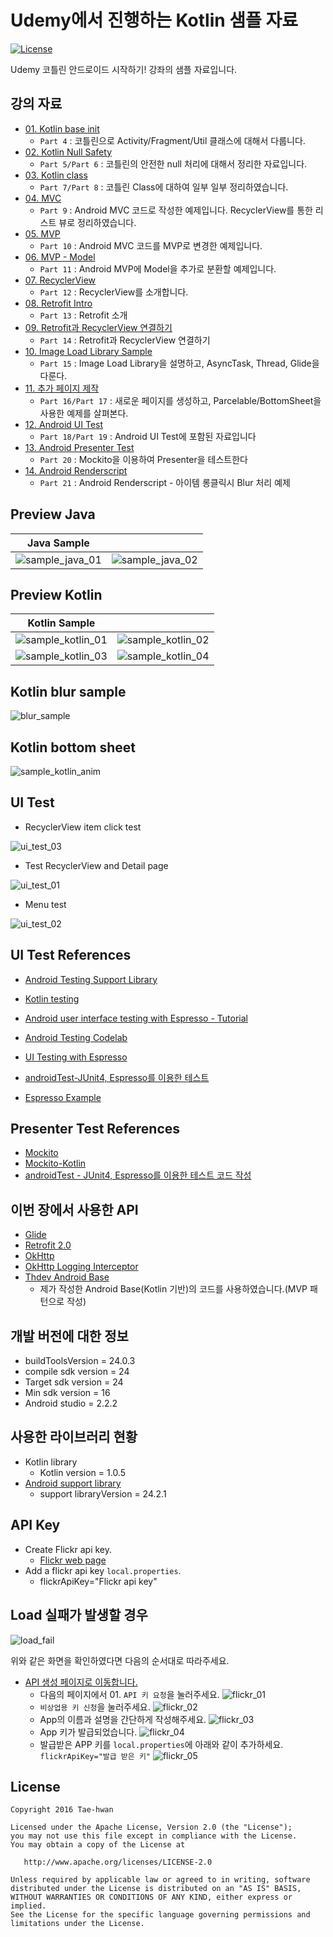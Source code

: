 # Udemy에서 진행하는 Kotlin 샘플 자료

[![License](https://img.shields.io/hexpm/l/plug.svg)]()

Udemy 코틀린 안드로이드 시작하기! 강좌의 샘플 자료입니다.

## 강의 자료

- [01. Kotlin base init](https://github.com/taehwandev/Kotlin-Udemy-Sample/tree/01-base-init)
  - `Part 4` : 코틀린으로 Activity/Fragment/Util 클래스에 대해서 다룹니다.
- [02. Kotlin Null Safety](https://github.com/taehwandev/Kotlin-Udemy-Sample/tree/02-null-safety)
  - `Part 5/Part 6` : 코틀린의 안전한 null 처리에 대해서 정리한 자료입니다.
- [03. Kotlin class](https://github.com/taehwandev/Kotlin-Udemy-Sample/tree/03-class)
  - `Part 7/Part 8` : 코틀린 Class에 대하여 일부 일부 정리하였습니다.
- [04. MVC](https://github.com/taehwandev/Kotlin-Udemy-Sample/tree/04-mvc)
  - `Part 9` : Android MVC 코드로 작성한 예제입니다. RecyclerView를 통한 리스트 뷰로 정리하였습니다.
- [05. MVP](https://github.com/taehwandev/Kotlin-Udemy-Sample/tree/05-mvp)
  - `Part 10` : Android MVC 코드를 MVP로 변경한 예제입니다.
- [06. MVP - Model](https://github.com/taehwandev/Kotlin-Udemy-Sample/tree/06-mvp-model)
  - `Part 11` : Android MVP에 Model을 추가로 분환할 예제입니다.
- [07. RecyclerView](https://github.com/taehwandev/Kotlin-Udemy-Sample/tree/07-RecyclerView)
  - `Part 12` : RecyclerView를 소개합니다.
- [08. Retrofit Intro](https://github.com/taehwandev/Kotlin-Udemy-Sample/tree/08-Retrofit-intro)
  - `Part 13` : Retrofit 소개
- [09. Retrofit과 RecyclerView 연결하기](https://github.com/taehwandev/Kotlin-Udemy-Sample/tree/09-Retrofit-RecyclerView)
  - `Part 14` : Retrofit과 RecyclerView 연결하기
- [10. Image Load Library Sample](https://github.com/taehwandev/Kotlin-Udemy-Sample/tree/10-Image-Library)
  - `Part 15` : Image Load Library을 설명하고, AsyncTask, Thread, Glide을 다룬다.
- [11. 추가 페이지 제작](https://github.com/taehwandev/Kotlin-Udemy-Sample/tree/11-Add-Detail-Page)
  - `Part 16/Part 17` : 새로운 페이지를 생성하고, Parcelable/BottomSheet을 사용한 예제를 살펴본다.
- [12. Android UI Test](https://github.com/taehwandev/Kotlin-Udemy-Sample/tree/12-UI-Test)
  - `Part 18/Part 19` : Android UI Test에 포함된 자료입니다
- [13. Android Presenter Test](https://github.com/taehwandev/Kotlin-Udemy-Sample/tree/13-Presetner-Test)
  - `Part 20` : Mockito을 이용하여 Presenter을 테스트한다
- [14. Android Renderscript](https://github.com/taehwandev/Kotlin-Udemy-Sample/tree/14-Renderscript)
  - `Part 21` : Android Renderscript - 아이템 롱클릭시 Blur 처리 예제

## Preview Java

| Java Sample       |                 |
|:-----------------:|:---------------:|
| ![sample_java_01] |![sample_java_02]|

## Preview Kotlin

| Kotlin Sample       |                 |
|:-------------------:|:-----------------:|
| ![sample_kotlin_01] |![sample_kotlin_02]|
| ![sample_kotlin_03] |![sample_kotlin_04]|

## Kotlin blur sample

![blur_sample]

## Kotlin bottom sheet

![sample_kotlin_anim]

## UI Test

- RecyclerView item click test

![ui_test_03]

- Test RecyclerView and Detail page

![ui_test_01]

- Menu test

![ui_test_02]

## UI Test References

- [Android Testing Support Library](https://google.github.io/android-testing-support-library/)
- [Kotlin testing](https://medium.com/@sergii/using-kotlin-for-tests-in-android-6d4a0c818776#.ios8lnr1u)

- [Android user interface testing with Espresso - Tutorial](http://www.vogella.com/tutorials/AndroidTestingEspresso/article.html)
- [Android Testing Codelab](https://codelabs.developers.google.com/codelabs/android-testing/#0)
- [UI Testing with Espresso](https://guides.codepath.com/android/UI-Testing-with-Espresso)

- [androidTest-JUnit4, Espresso를 이용한 테스트](http://thdev.tech/androiddev/2016/05/04/Android-Test-Example.html)

- [Espresso Example](https://github.com/vgrec/EspressoExamples)

## Presenter Test References

- [Mockito](http://site.mockito.org/)
- [Mockito-Kotlin](https://github.com/nhaarman/mockito-kotlin)
- [androidTest - JUnit4, Espresso를 이용한 테스트 코드 작성](http://thdev.tech/androiddev/2016/05/04/Android-Test-Example.html)

## 이번 장에서 사용한 API

- [Glide](https://github.com/bumptech/glide)
- [Retrofit 2.0](https://square.github.io/retrofit/)
- [OkHttp](https://github.com/square/okhttp)
- [OkHttp Logging Interceptor](https://github.com/square/okhttp/tree/master/okhttp-logging-interceptor)
- [Thdev Android Base](https://github.com/taehwandev/AndroidBase)
    - 제가 작성한 Android Base(Kotlin 기반)의 코드를 사용하였습니다.(MVP 패턴으로 작성)

## 개발 버전에 대한 정보
- buildToolsVersion = 24.0.3
- compile sdk version = 24
- Target sdk version = 24
- Min sdk version = 16
- Android studio = 2.2.2

## 사용한 라이브러리 현황
- Kotlin library
    - Kotlin version = 1.0.5
- [Android support library](https://developer.android.com/topic/libraries/support-library/revisions.html)
    - support libraryVersion = 24.2.1

## API Key

- Create Flickr api key.
    - [Flickr web page](https://www.flickr.com/services/apps/create/)
- Add a flickr api key `local.properties`.
    - flickrApiKey="Flickr api key"

## Load 실패가 발생할 경우

![load_fail]

위와 같은 화면을 확인하였다면 다음의 순서대로 따라주세요.

- [API 생성 페이지로 이동합니다.](https://www.flickr.com/services/apps/create/)
    - 다음의 페이지에서 01. `API 키 요청`을 눌러주세요.
        ![flickr_01]
    - `비상업용 키 신청`을 눌러주세요.
        ![flickr_02]
    - App의 이름과 설명을 간단하게 작성해주세요.
        ![flickr_03]
    - App 키가 발급되었습니다.
        ![flickr_04]
    - 발급받은 APP 키를 `local.properties`에 아래와 같이 추가하세요.
        `flickrApiKey="발급 받은 키"`
        ![flickr_05]

## License

```
Copyright 2016 Tae-hwan

Licensed under the Apache License, Version 2.0 (the "License");
you may not use this file except in compliance with the License.
You may obtain a copy of the License at

   http://www.apache.org/licenses/LICENSE-2.0

Unless required by applicable law or agreed to in writing, software
distributed under the License is distributed on an "AS IS" BASIS,
WITHOUT WARRANTIES OR CONDITIONS OF ANY KIND, either express or implied.
See the License for the specific language governing permissions and
limitations under the License.
```

[load_fail]: images/load_fail.png

[flickr_01]: images/flickr_01.png
[flickr_02]: images/flickr_02.png
[flickr_03]: images/flickr_03.png
[flickr_04]: images/flickr_04.png
[flickr_05]: images/flickr_05.png

[sample_java_01]: images/sample_java_01.png
[sample_java_02]: images/sample_java_02.png

[sample_kotlin_01]: images/sample_kotlin_01.png
[sample_kotlin_02]: images/sample_kotlin_02.png
[sample_kotlin_03]: images/sample_kotlin_03.png
[sample_kotlin_04]: images/sample_kotlin_04.png
[sample_kotlin_anim]: images/sample_kotlin_anim.gif

[ui_test_01]: images/ui_test_01.gif
[ui_test_02]: images/ui_test_02.gif
[ui_test_03]: images/ui_test_03.gif

[blur_sample]: images/blur_sample.png